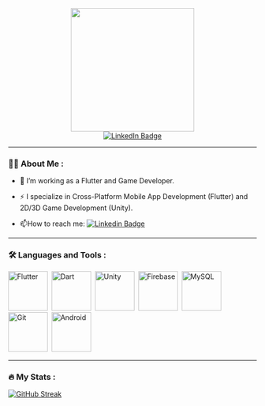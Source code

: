 <div id="header" align="center">
  <img src="https://i.giphy.com/media/v1.Y2lkPTc5MGI3NjExODlraDdpdXlteXoydG8zNGpnbDBvZnRrbXU1ZXk4Nm5yYWpka2pwOSZlcD12MV9pbnRlcm5hbF9naWZfYnlfaWQmY3Q9cw/3kPDmoWdBpQPNhCnUG/giphy.gif" width="250"/>
</div>
<div id="badges" align="center">
  <a href="https://www.linkedin.com/in/zaid-abubakar-ba9aaa1b6/">
    <img src="https://img.shields.io/badge/LinkedIn-blue?style=for-the-badge&logo=linkedin&logoColor=white" alt="LinkedIn Badge"/>
  </a>
</div>

---------

### :man_technologist: About Me :

- :telescope: I’m working as a Flutter and Game Developer.

- :zap: I specialize in Cross-Platform Mobile App Development (Flutter) and 2D/3D Game Development (Unity).

- :mailbox:How to reach me: [![Linkedin Badge](https://img.shields.io/badge/-Zaid-blue?style=flat&logo=Linkedin&logoColor=white)](https://www.linkedin.com/in/zaid-abubakar-ba9aaa1b6/)

---------

### :hammer_and_wrench: Languages and Tools :

<div id="serviceicons">
  <img src="https://cdn.jsdelivr.net/gh/devicons/devicon/icons/flutter/flutter-original.svg" title="Flutter" alt="Flutter" width="80" height="80"/>&nbsp;
  <img src="https://cdn.jsdelivr.net/gh/devicons/devicon/icons/dart/dart-original.svg" title="Dart" alt="Dart" width="80" height="80"/>&nbsp;
  <img src="https://cdn.jsdelivr.net/gh/devicons/devicon/icons/unity/unity-original-wordmark.svg" title="Unity" alt="Unity" width="80" height="80"/>&nbsp;
  <img src="https://cdn.jsdelivr.net/gh/devicons/devicon/icons/firebase/firebase-plain-wordmark.svg" title="Firebase" alt="Firebase" width="80" height="80"/>&nbsp;
  <img src="https://cdn.jsdelivr.net/gh/devicons/devicon/icons/mysql/mysql-original-wordmark.svg" title="MySQL" alt="MySQL" width="80" height="80"/>&nbsp;
  <img src="https://cdn.jsdelivr.net/gh/devicons/devicon/icons/git/git-original-wordmark.svg" title="Git" alt="Git" width="80" height="80"/>&nbsp;
  <img src="https://cdn.jsdelivr.net/gh/devicons/devicon/icons/android/android-original-wordmark.svg" title="Android" alt="Android" width="80" height="80"/>&nbsp;
</div>

--------

### :fire: My Stats :

[![GitHub Streak](https://streak-stats.demolab.com?user=ZaidAbubakar&theme=dark&hide_border=true)](https://git.io/streak-stats)


